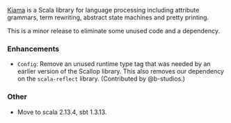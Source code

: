 [Kiama](https://github.com/inkytonik/kiama) is a Scala library for language processing including attribute grammars, term rewriting, abstract state machines and pretty printing.

This is a minor release to eliminate some unused code and a dependency.

### Enhancements

* `Config`: Remove an unused runtime type tag that was needed by an earlier version of the Scallop library. This also removes our dependency on the `scala-reflect` library. (Contributed by @b-studios.)

### Other

* Move to scala 2.13.4, sbt 1.3.13.
